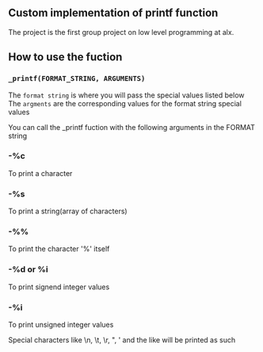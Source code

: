 ## Custom implementation of printf function
The project is the first group project on low level programming at alx.

## How to use the fuction

### `_printf(FORMAT_STRING, ARGUMENTS)`
The `format string` is where you will pass the special values listed below
The `argments` are the corresponding values for the format string special values

You can call the _printf fuction with the following arguments in the FORMAT string
### -%c
To print a character
### -%s
To print a string(array of characters)
### -%%
To print the character '%' itself
### -%d or %i
To print signend integer values
### -%i
To print unsigned integer values

Special characters like \n, \t, \r, \", \' and the like will be printed as
such
